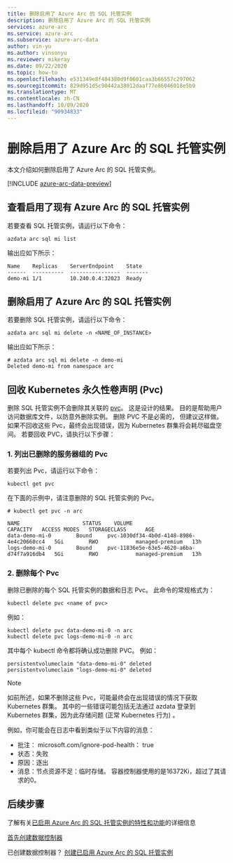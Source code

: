```yaml
---
title: 删除启用了 Azure Arc 的 SQL 托管实例
description: 删除启用了 Azure Arc 的 SQL 托管实例
services: azure-arc
ms.service: azure-arc
ms.subservice: azure-arc-data
author: vin-yu
ms.author: vinsonyu
ms.reviewer: mikeray
ms.date: 09/22/2020
ms.topic: how-to
ms.openlocfilehash: e531349e8f404380d9f0601caa3b66557c297062
ms.sourcegitcommit: 829d951d5c90442a38012daaf77e86046018e5b9
ms.translationtype: MT
ms.contentlocale: zh-CN
ms.lasthandoff: 10/09/2020
ms.locfileid: "90934833"
---
```

# <a name="delete-azure-arc-enabled-sql-managed-instance"></a>删除启用了 Azure Arc 的 SQL 托管实例
本文介绍如何删除启用了 Azure Arc 的 SQL 托管实例。

[!INCLUDE [azure-arc-data-preview](../../../includes/azure-arc-data-preview.md)]

## <a name="view-existing-azure-arc-enabled-sql-managed-instances"></a>查看启用了现有 Azure Arc 的 SQL 托管实例
若要查看 SQL 托管实例，请运行以下命令：

```console
azdata arc sql mi list
```

输出应如下所示：

```console
Name    Replicas    ServerEndpoint    State
------  ----------  ----------------  -------
demo-mi 1/1         10.240.0.4:32023  Ready
```

## <a name="delete-a-azure-arc-enabled-sql-managed-instance"></a>删除启用了 Azure Arc 的 SQL 托管实例
若要删除 SQL 托管实例，请运行以下命令：

```console
azdata arc sql mi delete -n <NAME_OF_INSTANCE>
```

输出应如下所示：

```console
# azdata arc sql mi delete -n demo-mi
Deleted demo-mi from namespace arc
```

## <a name="reclaim-the-kubernetes-persistent-volume-claims-pvcs"></a>回收 Kubernetes 永久性卷声明 (Pvc) 

删除 SQL 托管实例不会删除其关联的 [pvc](https://kubernetes.io/docs/concepts/storage/persistent-volumes/)。 这是设计的结果。 目的是帮助用户访问数据库文件，以防意外删除实例。 删除 PVC 不是必需的， 但建议这样做。 如果不回收这些 Pvc，最终会出现错误，因为 Kubernetes 群集将会耗尽磁盘空间。 若要回收 PVC，请执行以下步骤：

### <a name="1-list-the-pvcs-for-the-server-group-you-deleted"></a>1. 列出已删除的服务器组的 Pvc
若要列出 Pvc，请运行以下命令：
```console
kubectl get pvc
```

在下面的示例中，请注意删除的 SQL 托管实例的 Pvc。
```console
# kubectl get pvc -n arc

NAME                    STATUS    VOLUME                                     CAPACITY   ACCESS MODES   STORAGECLASS      AGE
data-demo-mi-0        Bound     pvc-1030df34-4b0d-4148-8986-4e4c20660cc4   5Gi        RWO            managed-premium   13h
logs-demo-mi-0        Bound     pvc-11836e5e-63e5-4620-a6ba-d74f7a916db4   5Gi        RWO            managed-premium   13h
```

### <a name="2-delete-each-of-the-pvcs"></a>2. 删除每个 Pvc
删除已删除的每个 SQL 托管实例的数据和日志 Pvc。
此命令的常规格式为： 
```console
kubectl delete pvc <name of pvc>
```

例如：
```console
kubectl delete pvc data-demo-mi-0 -n arc
kubectl delete pvc logs-demo-mi-0 -n arc
```

其中每个 kubectl 命令都将确认成功删除 PVC。 例如：
```console
persistentvolumeclaim "data-demo-mi-0" deleted
persistentvolumeclaim "logs-demo-mi-0" deleted
```
  

> [!NOTE]
> 如前所述，如果不删除这些 Pvc，可能最终会在出现错误的情况下获取 Kubernetes 群集。 其中的一些错误可能包括无法通过 azdata 登录到 Kubernetes 群集，因为此存储问题 (正常 Kubernetes 行为) 。
>
> 例如，你可能会在日志中看到类似于以下内容的消息：  
> - 批注： microsoft.com/ignore-pod-health： true  
> - 状态：失败  
> - 原因：逐出  
> - 消息：节点资源不足：临时存储。 容器控制器使用的是16372Ki，超过了其请求的0。

## <a name="next-steps"></a>后续步骤

了解有关[已启用 Azure Arc 的 SQL 托管实例的特性和功能](managed-instance-features.md)的详细信息

[首先创建数据控制器](create-data-controller.md)

已创建数据控制器？ [创建已启用 Azure Arc 的 SQL 托管实例](create-sql-managed-instance.md)